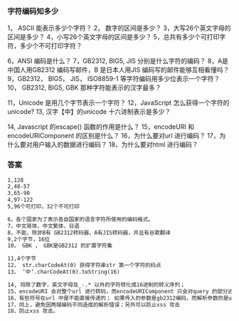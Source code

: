 
### 字符编码知多少

1， ASCII 能表示多少个字符？
2， 数字的区间是多少？
3，大写26个英文字母的区间是多少？
4，小写26个英文字母的区间是多少？
5，总共有多少个可打印字符，多少个不可打印字符？

6，ANSI 编码是什么？
7，GB2312, BIG5, JIS 分别是什么字符的编码？
8，A是中国人用GB2312 编码写邮件，B 是日本人用JIS 编码写的邮件能够互相看懂吗？
9，GB2312， BIG5， JIS， ISO8859-1 等字符编码用多少位表示一个字符？
10， GB2312, BIG5, GBK 那种字符能表示的汉字最多？

11，Unicode 是用几个字节表示一个字符？
12，JavaScript 怎么获得一个字符的unicode?
13, 汉字【中】的unicode 十六进制表示是多少？

14, Javascript 的escape() 函数的作用是什么？
15，encodeURI 和 encodeURIComponent 的区别是什么？
16，为什么要对url 进行编码？
17，为什么要对用户输入的数据进行编码？
18，为什么要对html 进行编码？

### 答案
```markdown
1,128
2,48-57
3,65-90
4,97-122
5,96个可打印，32个不可打印

6，各个国家为了表示各自国家的语言字符所使用的编码格式。
7，中文简体，中文繁体，日语
8，不能，除非B有 GB2312转码器，A有JIS转码器，并且有谷歌翻译
9,2个字节，16位
10， GBK ， GBK是GB2312 的扩展字符集

11,4个字节
12， str.charCodeAt(0) 获得字符串str 第一个字符的码点
13， ’中‘.charCodeAt(0).toString(16)

14, 将除了数字，英文字母及_-.* 以外的字符转化成16进制的转义序列；
15，encodeURI 会对整个url 进行转码，而encodeURIComponent 只会对query 的部分进行转码
16，有些符号在url 中是不能直接传递的； 如果传入的参数是gb2312编码，而解析参数的是utf-8 编码，那么就会发生解析错误；
17，同上，避免因两端编码不同造成的解析错误；另外可以防止xss 攻击
18，防止xss 攻击。
```
